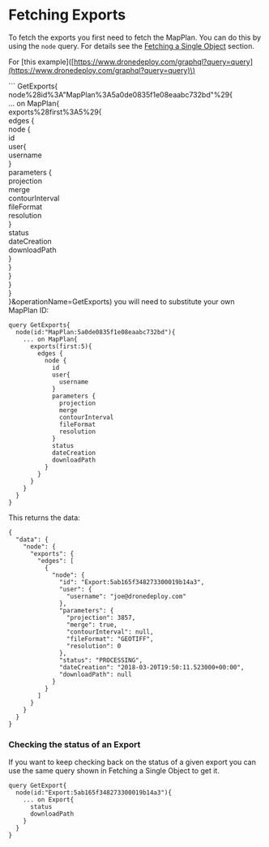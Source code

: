 # Fetching Exports

To fetch the exports you first need to fetch the MapPlan. You can do  this by using the `node` query. For details see the [Fetching a Single Object](/apis/examples/fetching-a-single-object.md) section.

For \[this example\]\([https://www.dronedeploy.com/graphql?query=query](https://www.dronedeploy.com/graphql?query=query)\)

\`\`\` GetExports{  
  node%28id%3A"MapPlan%3A5a0de0835f1e08eaabc732bd"%29{  
    ... on MapPlan{  
      exports%28first%3A5%29{  
        edges {  
          node {  
            id  
            user{  
              username  
            }  
            parameters {  
              projection  
              merge  
              contourInterval  
              fileFormat  
              resolution  
            }  
            status  
            dateCreation  
            downloadPath  
          }  
        }  
      }  
    }  
  }  
}&operationName=GetExports\) you will need to substitute your own MapPlan ID:

```
query GetExports{
  node(id:"MapPlan:5a0de0835f1e08eaabc732bd"){
    ... on MapPlan{
      exports(first:5){
        edges {
          node {
            id
            user{
              username
            }
            parameters {
              projection
              merge
              contourInterval
              fileFormat
              resolution
            }
            status
            dateCreation
            downloadPath
          }
        }
      }
    }
  }
}
```

This returns the data:

```
{
  "data": {
    "node": {
      "exports": {
        "edges": [
          {
            "node": {
              "id": "Export:5ab165f348273300019b14a3",
              "user": {
                "username": "joe@dronedeploy.com"
              },
              "parameters": {
                "projection": 3857,
                "merge": true,
                "contourInterval": null,
                "fileFormat": "GEOTIFF",
                "resolution": 0
              },
              "status": "PROCESSING",
              "dateCreation": "2018-03-20T19:50:11.523000+00:00",
              "downloadPath": null
            }
          }
        ]
      }
    }
  }
}
```

### Checking the status of an Export

If you want to keep checking back on the status of a given export you can use the same query shown in Fetching a Single Object to get it.

```
query GetExport{
  node(id:"Export:5ab165f348273300019b14a3"){
    ... on Export{
      status
      downloadPath
    }
  }
}
```



